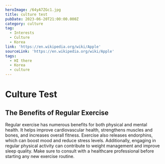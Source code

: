 ```yaml
---
heroImage: /64yA7ZGc1.jpg
title: culture test
pubDate: 2023-06-20T21:00:00.000Z
category: culture
tag:
  - Interests
  - Culture
  - Korea
link: 'https://en.wikipedia.org/wiki/Apple'
sourceLink: 'https://en.wikipedia.org/wiki/Apple'
tags:
  - HI there
  - Korea
  - culture
---
```


# Culture Test

## The Benefits of Regular Exercise

Regular exercise has numerous benefits for both physical and mental health. It helps improve cardiovascular health, strengthens muscles and bones, and increases overall fitness. Exercise also releases endorphins, which can boost mood and reduce stress levels. Additionally, engaging in regular physical activity can contribute to weight management and improve sleep quality. Make sure to consult with a healthcare professional before starting any new exercise routine.
